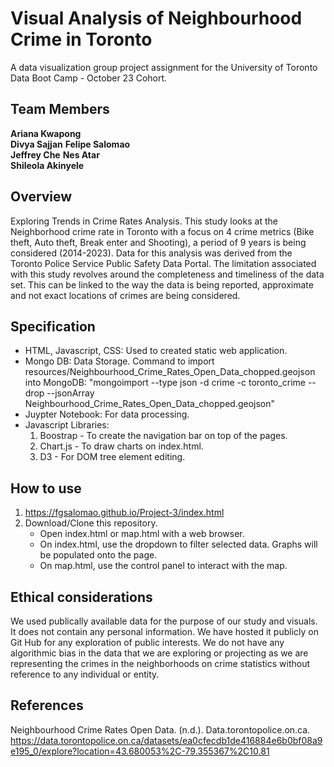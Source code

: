 # Visual Analysis of Neighbourhood Crime in Toronto
A data visualization group project assignment for the University of Toronto Data Boot Camp - October 23 Cohort. 

## Team Members
**Ariana Kwapong**  
**Divya Sajjan** 
**Felipe Salomao**   
**Jeffrey Che** 
**Nes Atar**  
**Shileola Akinyele** 

## Overview
Exploring Trends in Crime Rates Analysis. This study looks at the Neighborhood crime rate in Toronto with a focus on 4 crime metrics (Bike theft, Auto theft, Break enter and Shooting), a period of 9 years is being considered (2014-2023). Data for this analysis was derived from the Toronto Police Service Public Safety Data Portal. The limitation associated with this study revolves around the completeness and timeliness of the data set. This can be linked to the way the data is being reported, approximate and not exact locations of crimes are being considered.

## Specification
- HTML, Javascript, CSS: Used to created static web application.
- Mongo DB: Data Storage.
    Command to import resources/Neighbourhood_Crime_Rates_Open_Data_chopped.geojson into MongoDB: "mongoimport --type json -d crime -c toronto_crime --drop --jsonArray Neighbourhood_Crime_Rates_Open_Data_chopped.geojson"
- Juypter Notebook: For data processing.
- Javascript Libraries:
    1) Boostrap - To create the navigation bar on top of the pages.
    2) Chart.js - To draw charts on index.html.
    3) D3 - For DOM tree element editing.

## How to use
1) https://fgsalomao.github.io/Project-3/index.html
2) Download/Clone this repository.
    - Open index.html or map.html with a web browser.
    - On index.html, use the dropdown to filter selected data. Graphs will be populated onto the page.
    - On map.html, use the control panel to interact with the map.


## Ethical considerations
We used publically available data for the purpose of our study and visuals. It does not contain any personal information. We have hosted it publicly on Git Hub for any exploration of public interests. We do not have any algorithmic bias in the data that we are exploring or projecting as we are representing the crimes in the neighborhoods on crime statistics without reference to any individual or entity. 

## References
Neighbourhood Crime Rates Open Data. (n.d.). Data.torontopolice.on.ca. 
    https://data.torontopolice.on.ca/datasets/ea0cfecdb1de416884e6b0bf08a9e195_0/explore?location=43.680053%2C-79.355367%2C10.81
